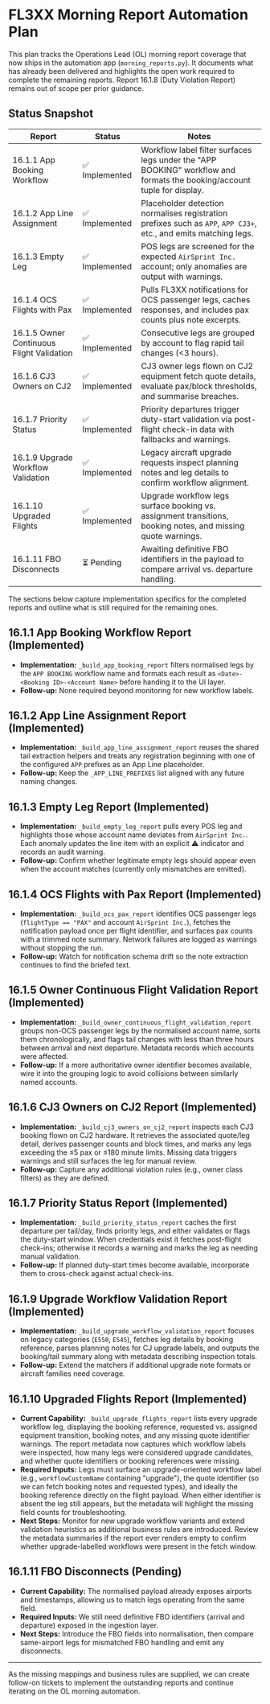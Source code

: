 # FL3XX Morning Report Automation Plan

This plan tracks the Operations Lead (OL) morning report coverage that now ships in the automation app (`morning_reports.py`). It documents what has already been delivered and highlights the open work required to complete the remaining reports. Report 16.1.8 (Duty Violation Report) remains out of scope per prior guidance.

## Status Snapshot

| Report | Status | Notes |
| --- | --- | --- |
| 16.1.1 App Booking Workflow | ✅ Implemented | Workflow label filter surfaces legs under the "APP BOOKING" workflow and formats the booking/account tuple for display. |
| 16.1.2 App Line Assignment | ✅ Implemented | Placeholder detection normalises registration prefixes such as `APP`, `APP CJ3+`, etc., and emits matching legs. |
| 16.1.3 Empty Leg | ✅ Implemented | POS legs are screened for the expected `AirSprint Inc.` account; only anomalies are output with warnings. |
| 16.1.4 OCS Flights with Pax | ✅ Implemented | Pulls FL3XX notifications for OCS passenger legs, caches responses, and includes pax counts plus note excerpts. |
| 16.1.5 Owner Continuous Flight Validation | ✅ Implemented | Consecutive legs are grouped by account to flag rapid tail changes (<3 hours). |
| 16.1.6 CJ3 Owners on CJ2 | ✅ Implemented | CJ3 owner legs flown on CJ2 equipment fetch quote details, evaluate pax/block thresholds, and summarise breaches. |
| 16.1.7 Priority Status | ✅ Implemented | Priority departures trigger duty-start validation via post-flight check-in data with fallbacks and warnings. |
| 16.1.9 Upgrade Workflow Validation | ✅ Implemented | Legacy aircraft upgrade requests inspect planning notes and leg details to confirm workflow alignment. |
| 16.1.10 Upgraded Flights | ✅ Implemented | Upgrade workflow legs surface booking vs. assignment transitions, booking notes, and missing quote warnings. |
| 16.1.11 FBO Disconnects | ⏳ Pending | Awaiting definitive FBO identifiers in the payload to compare arrival vs. departure handling. |

The sections below capture implementation specifics for the completed reports and outline what is still required for the remaining ones.

## 16.1.1 App Booking Workflow Report (Implemented)
- **Implementation:** `_build_app_booking_report` filters normalised legs by the `APP BOOKING` workflow name and formats each result as `<Date>-<Booking ID>-<Account Name>` before handing it to the UI layer.
- **Follow-up:** None required beyond monitoring for new workflow labels.

## 16.1.2 App Line Assignment Report (Implemented)
- **Implementation:** `_build_app_line_assignment_report` reuses the shared tail extraction helpers and treats any registration beginning with one of the configured `APP` prefixes as an App Line placeholder.
- **Follow-up:** Keep the `_APP_LINE_PREFIXES` list aligned with any future naming changes.

## 16.1.3 Empty Leg Report (Implemented)
- **Implementation:** `_build_empty_leg_report` pulls every POS leg and highlights those whose account name deviates from `AirSprint Inc.`. Each anomaly updates the line item with an explicit ⚠️ indicator and records an audit warning.
- **Follow-up:** Confirm whether legitimate empty legs should appear even when the account matches (currently only mismatches are emitted).

## 16.1.4 OCS Flights with Pax Report (Implemented)
- **Implementation:** `_build_ocs_pax_report` identifies OCS passenger legs (`flightType == "PAX"` and account `AirSprint Inc.`), fetches the notification payload once per flight identifier, and surfaces pax counts with a trimmed note summary. Network failures are logged as warnings without stopping the run.
- **Follow-up:** Watch for notification schema drift so the note extraction continues to find the briefed text.

## 16.1.5 Owner Continuous Flight Validation Report (Implemented)
- **Implementation:** `_build_owner_continuous_flight_validation_report` groups non-OCS passenger legs by the normalised account name, sorts them chronologically, and flags tail changes with less than three hours between arrival and next departure. Metadata records which accounts were affected.
- **Follow-up:** If a more authoritative owner identifier becomes available, wire it into the grouping logic to avoid collisions between similarly named accounts.

## 16.1.6 CJ3 Owners on CJ2 Report (Implemented)
- **Implementation:** `_build_cj3_owners_on_cj2_report` inspects each CJ3 booking flown on CJ2 hardware. It retrieves the associated quote/leg detail, derives passenger counts and block times, and marks any legs exceeding the ≤5 pax or ≤180 minute limits. Missing data triggers warnings and still surfaces the leg for manual review.
- **Follow-up:** Capture any additional violation rules (e.g., owner class filters) as they are defined.

## 16.1.7 Priority Status Report (Implemented)
- **Implementation:** `_build_priority_status_report` caches the first departure per tail/day, finds priority legs, and either validates or flags the duty-start window. When credentials exist it fetches post-flight check-ins; otherwise it records a warning and marks the leg as needing manual validation.
- **Follow-up:** If planned duty-start times become available, incorporate them to cross-check against actual check-ins.

## 16.1.9 Upgrade Workflow Validation Report (Implemented)
- **Implementation:** `_build_upgrade_workflow_validation_report` focuses on legacy categories (`E550`, `E545`), fetches leg details by booking reference, parses planning notes for CJ upgrade labels, and outputs the booking/tail summary along with metadata describing inspection totals.
- **Follow-up:** Extend the matchers if additional upgrade note formats or aircraft families need coverage.

## 16.1.10 Upgraded Flights Report (Implemented)
- **Current Capability:** `_build_upgrade_flights_report` lists every upgrade workflow leg, displaying the booking reference, requested vs. assigned equipment transition, booking notes, and any missing quote identifier warnings. The report metadata now captures which workflow labels were inspected, how many legs were considered upgrade candidates, and whether quote identifiers or booking references were missing.
- **Required Inputs:** Legs must surface an upgrade-oriented workflow label (e.g., `workflowCustomName` containing "upgrade"), the quote identifier (so we can fetch booking notes and requested types), and ideally the booking reference directly on the flight payload. When either identifier is absent the leg still appears, but the metadata will highlight the missing field counts for troubleshooting.
- **Next Steps:** Monitor for new upgrade workflow variants and extend validation heuristics as additional business rules are introduced. Review the metadata summaries if the report ever renders empty to confirm whether upgrade-labelled workflows were present in the fetch window.

## 16.1.11 FBO Disconnects (Pending)
- **Current Capability:** The normalised payload already exposes airports and timestamps, allowing us to match legs operating from the same field.
- **Required Inputs:** We still need definitive FBO identifiers (arrival and departure) exposed in the ingestion layer.
- **Next Steps:** Introduce the FBO fields into normalisation, then compare same-airport legs for mismatched FBO handling and emit any disconnects.

---

As the missing mappings and business rules are supplied, we can create follow-on tickets to implement the outstanding reports and continue iterating on the OL morning automation.
